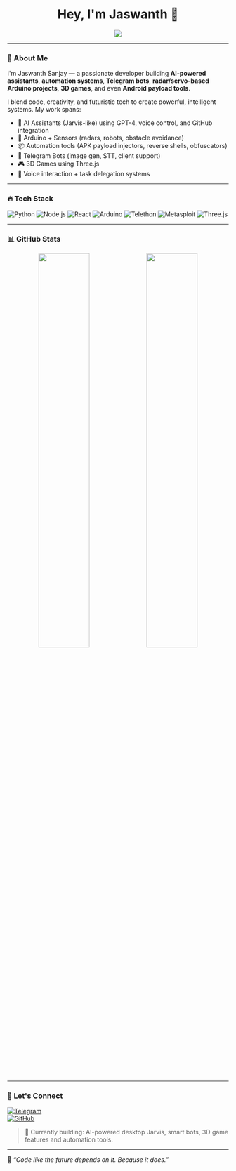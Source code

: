 <h1 align="center">Hey, I'm Jaswanth 👋</h1>
<p align="center">
  <img src="https://readme-typing-svg.demolab.com/?lines=AI+Engineer;Automation+Wizard;Arduino+Maker;Game+Developer;Cybersecurity+Explorer&center=true&width=500&height=30&color=00F7FF&size=22">
</p>

---

### 🚀 About Me
I'm Jaswanth Sanjay — a passionate developer building **AI-powered assistants**, **automation systems**, **Telegram bots**, **radar/servo-based Arduino projects**, **3D games**, and even **Android payload tools**.

I blend code, creativity, and futuristic tech to create powerful, intelligent systems. My work spans:
- 🤖 AI Assistants (Jarvis-like) using GPT-4, voice control, and GitHub integration
- 🔧 Arduino + Sensors (radars, robots, obstacle avoidance)
- 📦 Automation tools (APK payload injectors, reverse shells, obfuscators)
- 📸 Telegram Bots (image gen, STT, client support)
- 🎮 3D Games using Three.js
- 🧠 Voice interaction + task delegation systems

---

### 🔥 Tech Stack
![Python](https://img.shields.io/badge/-Python-333?style=flat&logo=python)
![Node.js](https://img.shields.io/badge/-Node.js-333?style=flat&logo=node.js)
![React](https://img.shields.io/badge/-React-333?style=flat&logo=react)
![Arduino](https://img.shields.io/badge/-Arduino-333?style=flat&logo=arduino)
![Telethon](https://img.shields.io/badge/-Telethon-333?style=flat&logo=telegram)
![Metasploit](https://img.shields.io/badge/-Metasploit-333?style=flat&logo=kalilinux)
![Three.js](https://img.shields.io/badge/-Three.js-333?style=flat&logo=three.js)

---

### 📊 GitHub Stats
<p align="center">
  <img src="https://github-readme-stats.vercel.app/api?username=jaswanthsany88&show_icons=true&theme=tokyonight" width="48%">
  <img src="https://github-readme-streak-stats.herokuapp.com/?user=jaswanthsany88&theme=tokyonight" width="48%">
</p>

---

### 🔗 Let's Connect
[![Telegram](https://img.shields.io/badge/-Telegram-0088CC?style=flat&logo=telegram&logoColor=white)](https://t.me/your_username)  
[![GitHub](https://img.shields.io/badge/-GitHub-181717?style=flat&logo=github)](https://github.com/jaswanthsany88)

> 🚧 Currently building: AI-powered desktop Jarvis, smart bots, 3D game features and automation tools.

---

🧠 *“Code like the future depends on it. Because it does.”*
